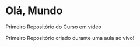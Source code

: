 # Olá, Mundo
 Primeiro Repositório do Curso em vídeo
 
 Primeiro Repositório criado durante uma aula ao vivo!